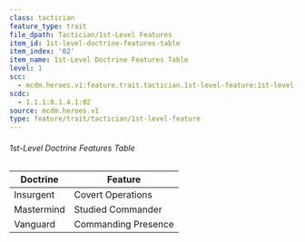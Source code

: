 ```yaml
---
class: tactician
feature_type: trait
file_dpath: Tactician/1st-Level Features
item_id: 1st-level-doctrine-features-table
item_index: '02'
item_name: 1st-Level Doctrine Features Table
level: 1
scc:
  - mcdm.heroes.v1:feature.trait.tactician.1st-level-feature:1st-level-doctrine-features-table
scdc:
  - 1.1.1:8.1.4.1:02
source: mcdm.heroes.v1
type: feature/trait/tactician/1st-level-feature
---
```


###### 1st-Level Doctrine Features Table

| Doctrine   | Feature             |
| ---------- | ------------------- |
| Insurgent  | Covert Operations   |
| Mastermind | Studied Commander   |
| Vanguard   | Commanding Presence |
